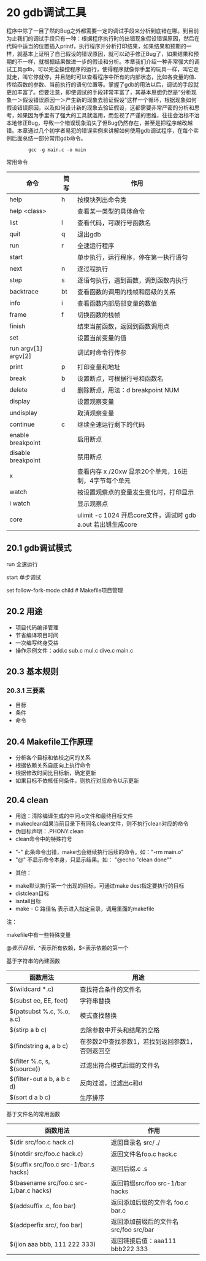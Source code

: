 # 20  gdb调试工具

程序中除了一目了然的Bug之外都需要一定的调试手段来分析到底错在哪。到目前为止我们的调试手段只有一种：根据程序执行时的出错现象假设错误原因，然后在代码中适当的位置插入printf，执行程序并分析打印结果，如果结果和预期的一样，就基本上证明了自己假设的错误原因，就可以动手修正Bug了，如果结果和预期的不一样，就根据结果做进一步的假设和分析。本章我们介绍一种非常强大的调试工具gdb，可以完全操控程序的运行，使得程序就像你手里的玩具一样，叫它走就走，叫它停就停，并且随时可以查看程序中所有的内部状态，比如各变量的值、传给函数的参数、当前执行的语句位置等。掌握了gdb的用法以后，调试的手段就更加丰富了。但要注意，即使调试的手段非常丰富了，其基本思想仍然是“分析现象一＞假设错误原因一＞产生新的现象去验证假设”这样一个循环，根据现象如何假设错误原因，以及如何设计新的现象去验证假设，这都需要非常严密的分析和思考，如果因为手里有了强大的工具就滥用，而忽视了严谨的思维，往往会治标不治本地修正Bug，导致一个错误现象消失了但Bug仍然存在，甚至是把程序越改越错。本章通过几个初学者易犯的错误实例来讲解如何使用gdb调试程序，在每个实例后面总结一部分常用gdb命令。

```
        gcc -g main.c -o main
```

常用命令

|命令|简写 |作用|
|-------|-----|-----|
|help |h|按模块列出命令类|
|help <class\>| |查看某一类型的具体命令|
|list|l|查看代码，可跟行号函数名|
|quit|q|退出gdb|
|run|r|全速运行程序|
|start| |单步执行，运行程序，停在第一执行语句|
|next|n|逐过程执行
step|s|逐语句执行，遇到函数，调到函数内执行
backtrace|bt|查看函数的调用的栈帧和层级的关系
info|i|查看函数内部局部变量的数值
frame|f|切换函数的栈帧
finish| | 结束当前函数，返回到函数调用点
set| |设置当前变量的值
run argv[1] argv[2]| |调试时命令行传参
print|p|打印变量和地址
break|b|设置断点，可根据行号和函数名
delete|d|删除断点，用法：d breakpoint NUM
display| | 设置观察变量
undisplay| |取消观察变量
continue|c|继续全速运行剩下的代码
enable breakpoint| |启用断点
disable breakpoint| |禁用断点
x| |查看内存 x /20xw 显示20个单元，16进制，4字节每个单元
watch| |被设置观察点的变量发生变化时，打印显示
i watch| |显示观察点
core| |ulimit -c 1024 开启core文件，调试时 gdb a.out 若出错生成core

## 20.1  gdb调试模式

run 全速运行

start   单步调试

set follow-fork-mode child  # Makefile项目管理

## 20.2  用途

+ 项目代码编译管理
+ 节省编译项目时间
+ 一次编写终身受益
+ 操作示例文件：add.c sub.c mul.c dive.c main.c

## 20.3  基本规则

### 20.3.1  三要素

* 目标
* 条件
* 命令

## 20.4  Makefile工作原理

* 分析各个目标和依校之问的关系
* 根据依赖关系自底向上执行命令
* 根据修改时间比目标新，确定更新
* 如果目标不依核任何条件，则执行对应命令以示更新

## 20.4  clean

* 用途：清除编译生成的中问.o文件和最终目标文件
* makeclean如果当前目录下有同名clean文件，则不执行clean对应的命令
* 伪目标声明：.PHONY:clean
* clean命令中的特殊符号
- "-" 此条命令出错，make也会继续执行后续的命令。如："-rm main.o"
- "@" 不显示命令本身，只显示结果。如： "@echo "clean done""
* 其他：
- make默认执行第一个出现的目标，可通过make dest指定要执行的目标
- distclean目标
- isntall目标
- make - C 路径名  表示进入指定目录，调用里面的makefile



注：

makefile中有一些特殊变量

$@表示目标，$^表示所有依赖，$<表示依赖的第一个

基于字符串的內建函数

函数用法|用途
-----|-----
$(wildcard *.c)| 查找符合条件的文件名
$(subst ee, EE, feet)|字符串替换
$(patsubst %.c, %.o, a.c)|模式查找替换
$(stirp a b c)|去除参数中开头和结尾的空格
$(findstring a, a b c)|在参数2中查找参数1，若找到返回参数1，否则返回空
$(filter %.c, s, $(source))|过滤出符合模式后缀的文件名
$(filter-out a b, a b c d)|反向过滤，过滤出c和d
$(sort d a b c)|生序排序

基于文件名的常用函数

函数用法|作用
----|----
$(dir src/foo.c hack.c)|返回目录名 src/ ./
$(notdir src/foo.c hack.c)|返回文件名foo.c hack.c
$(suffix src/foo.c src-1/bar.s hacks)|返回后缀.c .s
$(basename src/foo.c src-1/bar.c hacks)|返回前缀src/foo src-1/bar hacks
$(addsuffix .c, foo bar)|返回添加后缀的文件名 foo.c bar.c
$(addperfix src/, foo bar)|返回添加前缀后的文件名 src/foo src/bar
$(jion aaa bbb, 111 222 333)|返回链接后值：aaa111 bbb222 333





















